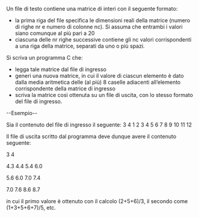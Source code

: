 Un file di testo contiene una matrice di interi con il seguente formato:
- la prima riga del file specifica le dimensioni reali della matrice (numero di righe nr e numero di colonne nc). Si assuma che entrambi i valori siano comunque al più pari a 20
- ciascuna delle nr righe successive contiene gli nc valori corrispondenti a una riga della matrice, separati da uno o più spazi.


Si scriva un programma C che:
- legga tale matrice dal file di ingresso
- generi una nuova matrice, in cui il valore di ciascun elemento è dato dalla media aritmetica delle (al più) 8 caselle adiacenti all’elemento corrispondente della matrice di ingresso
- scriva la matrice così ottenuta su un file di uscita, con lo stesso formato del file di ingresso.


--Esempio--

Sia il contenuto del file di ingresso il seguente:
3 4
1 2 3 4
5 6 7 8
9 10 11 12


Il file di uscita scritto dal programma deve dunque avere il contenuto seguente:

3 4

4.3 4.4 5.4 6.0

5.6 6.0 7.0 7.4

7.0 7.6 8.6 8.7

in cui il primo valore è ottenuto con il calcolo (2+5+6)/3, il secondo come (1+3+5+6+7)/5, etc.
